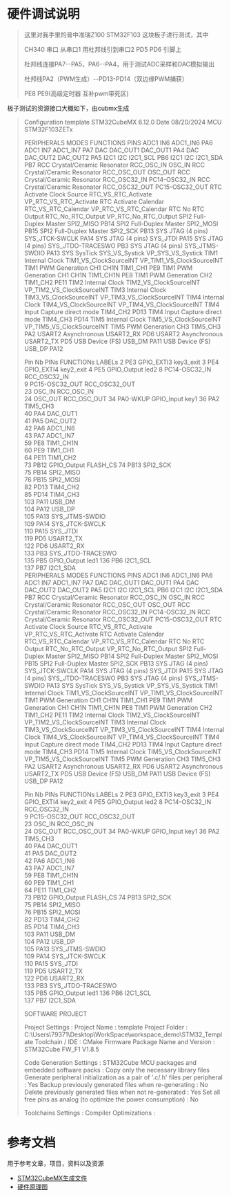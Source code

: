 

# 硬件调试说明



> 这里对我手里的普中准瑞Z100 STM32F103 这块板子进行测试，其中
>
> CH340 串口 从串口1  用杜邦线引到串口2 PD5 PD6 引脚上
>
> 杜邦线连接PA7--PA5，PA6--PA4，用于测试ADC采样和DAC模拟输出
>
> 杜邦线PA2（PWM生成）--PD13-PD14（双边缘PWM捕获）
>
> PE8 PE9(高级定时器 互补pwm带死区)



板子测试的资源接口大概如下，由cubmx生成

> Configuration	template
> STM32CubeMX 	6.12.0
> Date	08/20/2024
> MCU	STM32F103ZETx
>
> 
>
> PERIPHERALS	MODES	FUNCTIONS	PINS
> ADC1	IN6	ADC1_IN6	PA6
> ADC1	IN7	ADC1_IN7	PA7
> DAC	DAC_OUT1	DAC_OUT1	PA4
> DAC	DAC_OUT2	DAC_OUT2	PA5
> I2C1	I2C	I2C1_SCL	PB6
> I2C1	I2C	I2C1_SDA	PB7
> RCC	Crystal/Ceramic Resonator	RCC_OSC_IN	OSC_IN
> RCC	Crystal/Ceramic Resonator	RCC_OSC_OUT	OSC_OUT
> RCC	Crystal/Ceramic Resonator	RCC_OSC32_IN	PC14-OSC32_IN
> RCC	Crystal/Ceramic Resonator	RCC_OSC32_OUT	PC15-OSC32_OUT
> RTC	Activate Clock Source	RTC_VS_RTC_Activate	VP_RTC_VS_RTC_Activate
> RTC	Activate Calendar	RTC_VS_RTC_Calendar	VP_RTC_VS_RTC_Calendar
> RTC	No RTC Output	RTC_No_RTC_Output	VP_RTC_No_RTC_Output
> SPI2	Full-Duplex Master	SPI2_MISO	PB14
> SPI2	Full-Duplex Master	SPI2_MOSI	PB15
> SPI2	Full-Duplex Master	SPI2_SCK	PB13
> SYS	JTAG (4 pins)	SYS_JTCK-SWCLK	PA14
> SYS	JTAG (4 pins)	SYS_JTDI	PA15
> SYS	JTAG (4 pins)	SYS_JTDO-TRACESWO	PB3
> SYS	JTAG (4 pins)	SYS_JTMS-SWDIO	PA13
> SYS	SysTick	SYS_VS_Systick	VP_SYS_VS_Systick
> TIM1	Internal Clock	TIM1_VS_ClockSourceINT	VP_TIM1_VS_ClockSourceINT
> TIM1	PWM Generation CH1 CH1N	TIM1_CH1	PE9
> TIM1	PWM Generation CH1 CH1N	TIM1_CH1N	PE8
> TIM1	PWM Generation CH2	TIM1_CH2	PE11
> TIM2	Internal Clock	TIM2_VS_ClockSourceINT	VP_TIM2_VS_ClockSourceINT
> TIM3	Internal Clock	TIM3_VS_ClockSourceINT	VP_TIM3_VS_ClockSourceINT
> TIM4	Internal Clock	TIM4_VS_ClockSourceINT	VP_TIM4_VS_ClockSourceINT
> TIM4	Input Capture direct mode	TIM4_CH2	PD13
> TIM4	Input Capture direct mode	TIM4_CH3	PD14
> TIM5	Internal Clock	TIM5_VS_ClockSourceINT	VP_TIM5_VS_ClockSourceINT
> TIM5	PWM Generation CH3	TIM5_CH3	PA2
> USART2	Asynchronous	USART2_RX	PD6
> USART2	Asynchronous	USART2_TX	PD5
> USB	Device (FS)	USB_DM	PA11
> USB	Device (FS)	USB_DP	PA12
>
> 
>
> Pin Nb	PINs	FUNCTIONs	LABELs
> 2	PE3	GPIO_EXTI3	key3_exit
> 3	PE4	GPIO_EXTI4	key2_exit
> 4	PE5	GPIO_Output	led2
> 8	PC14-OSC32_IN	RCC_OSC32_IN	
> 9	PC15-OSC32_OUT	RCC_OSC32_OUT	
> 23	OSC_IN	RCC_OSC_IN	
> 24	OSC_OUT	RCC_OSC_OUT	
> 34	PA0-WKUP	GPIO_Input	key1
> 36	PA2	TIM5_CH3	
> 40	PA4	DAC_OUT1	
> 41	PA5	DAC_OUT2	
> 42	PA6	ADC1_IN6	
> 43	PA7	ADC1_IN7	
> 59	PE8	TIM1_CH1N	
> 60	PE9	TIM1_CH1	
> 64	PE11	TIM1_CH2	
> 73	PB12	GPIO_Output	FLASH_CS
> 74	PB13	SPI2_SCK	
> 75	PB14	SPI2_MISO	
> 76	PB15	SPI2_MOSI	
> 82	PD13	TIM4_CH2	
> 85	PD14	TIM4_CH3	
> 103	PA11	USB_DM	
> 104	PA12	USB_DP	
> 105	PA13	SYS_JTMS-SWDIO	
> 109	PA14	SYS_JTCK-SWCLK	
> 110	PA15	SYS_JTDI	
> 119	PD5	USART2_TX	
> 122	PD6	USART2_RX	
> 133	PB3	SYS_JTDO-TRACESWO	
> 135	PB5	GPIO_Output	led1
> 136	PB6	I2C1_SCL	
> 137	PB7	I2C1_SDA	
> PERIPHERALS	MODES	FUNCTIONS	PINS
> ADC1	IN6	ADC1_IN6	PA6
> ADC1	IN7	ADC1_IN7	PA7
> DAC	DAC_OUT1	DAC_OUT1	PA4
> DAC	DAC_OUT2	DAC_OUT2	PA5
> I2C1	I2C	I2C1_SCL	PB6
> I2C1	I2C	I2C1_SDA	PB7
> RCC	Crystal/Ceramic Resonator	RCC_OSC_IN	OSC_IN
> RCC	Crystal/Ceramic Resonator	RCC_OSC_OUT	OSC_OUT
> RCC	Crystal/Ceramic Resonator	RCC_OSC32_IN	PC14-OSC32_IN
> RCC	Crystal/Ceramic Resonator	RCC_OSC32_OUT	PC15-OSC32_OUT
> RTC	Activate Clock Source	RTC_VS_RTC_Activate	VP_RTC_VS_RTC_Activate
> RTC	Activate Calendar	RTC_VS_RTC_Calendar	VP_RTC_VS_RTC_Calendar
> RTC	No RTC Output	RTC_No_RTC_Output	VP_RTC_No_RTC_Output
> SPI2	Full-Duplex Master	SPI2_MISO	PB14
> SPI2	Full-Duplex Master	SPI2_MOSI	PB15
> SPI2	Full-Duplex Master	SPI2_SCK	PB13
> SYS	JTAG (4 pins)	SYS_JTCK-SWCLK	PA14
> SYS	JTAG (4 pins)	SYS_JTDI	PA15
> SYS	JTAG (4 pins)	SYS_JTDO-TRACESWO	PB3
> SYS	JTAG (4 pins)	SYS_JTMS-SWDIO	PA13
> SYS	SysTick	SYS_VS_Systick	VP_SYS_VS_Systick
> TIM1	Internal Clock	TIM1_VS_ClockSourceINT	VP_TIM1_VS_ClockSourceINT
> TIM1	PWM Generation CH1 CH1N	TIM1_CH1	PE9
> TIM1	PWM Generation CH1 CH1N	TIM1_CH1N	PE8
> TIM1	PWM Generation CH2	TIM1_CH2	PE11
> TIM2	Internal Clock	TIM2_VS_ClockSourceINT	VP_TIM2_VS_ClockSourceINT
> TIM3	Internal Clock	TIM3_VS_ClockSourceINT	VP_TIM3_VS_ClockSourceINT
> TIM4	Internal Clock	TIM4_VS_ClockSourceINT	VP_TIM4_VS_ClockSourceINT
> TIM4	Input Capture direct mode	TIM4_CH2	PD13
> TIM4	Input Capture direct mode	TIM4_CH3	PD14
> TIM5	Internal Clock	TIM5_VS_ClockSourceINT	VP_TIM5_VS_ClockSourceINT
> TIM5	PWM Generation CH3	TIM5_CH3	PA2
> USART2	Asynchronous	USART2_RX	PD6
> USART2	Asynchronous	USART2_TX	PD5
> USB	Device (FS)	USB_DM	PA11
> USB	Device (FS)	USB_DP	PA12
>
> 
>
> Pin Nb	PINs	FUNCTIONs	LABELs
> 2	PE3	GPIO_EXTI3	key3_exit
> 3	PE4	GPIO_EXTI4	key2_exit
> 4	PE5	GPIO_Output	led2
> 8	PC14-OSC32_IN	RCC_OSC32_IN	
> 9	PC15-OSC32_OUT	RCC_OSC32_OUT	
> 23	OSC_IN	RCC_OSC_IN	
> 24	OSC_OUT	RCC_OSC_OUT	
> 34	PA0-WKUP	GPIO_Input	key1
> 36	PA2	TIM5_CH3	
> 40	PA4	DAC_OUT1	
> 41	PA5	DAC_OUT2	
> 42	PA6	ADC1_IN6	
> 43	PA7	ADC1_IN7	
> 59	PE8	TIM1_CH1N	
> 60	PE9	TIM1_CH1	
> 64	PE11	TIM1_CH2	
> 73	PB12	GPIO_Output	FLASH_CS
> 74	PB13	SPI2_SCK	
> 75	PB14	SPI2_MISO	
> 76	PB15	SPI2_MOSI	
> 82	PD13	TIM4_CH2	
> 85	PD14	TIM4_CH3	
> 103	PA11	USB_DM	
> 104	PA12	USB_DP	
> 105	PA13	SYS_JTMS-SWDIO	
> 109	PA14	SYS_JTCK-SWCLK	
> 110	PA15	SYS_JTDI	
> 119	PD5	USART2_TX	
> 122	PD6	USART2_RX	
> 133	PB3	SYS_JTDO-TRACESWO	
> 135	PB5	GPIO_Output	led1
> 136	PB6	I2C1_SCL	
> 137	PB7	I2C1_SDA	
>
> 
>
> SOFTWARE PROJECT
>
> Project Settings : 
> Project Name : template
> Project Folder : C:\Users\79371\Desktop\WorkSpace\workspace_demo\STM32_Template
> Toolchain / IDE : CMake
> Firmware Package Name and Version : STM32Cube FW_F1 V1.8.5
>
>
> Code Generation Settings : 
> STM32Cube MCU packages and embedded software packs : Copy only the necessary library files
> Generate peripheral initialization as a pair of '.c/.h' files per peripheral : Yes
> Backup previously generated files when re-generating : No
> Delete previously generated files when not re-generated : Yes
> Set all free pins as analog (to optimize the power consumption) : No
>
> Toolchains Settings : 
> Compiler Optimizations :







# 参考文档



用于参考文章，项目，资料以及资源

* [STM32CubeMX生成文件](./template.txt)
* [硬件原理图](./Z100开发板原理图.pdf)








